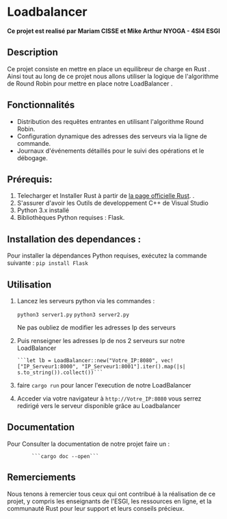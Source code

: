 # Loadbalancer
**Ce projet est realisé par  Mariam CISSE et  Mike Arthur NYOGA - 4SI4 ESGI**

## **Description**

Ce projet consiste en mettre en place un equilibreur de charge en Rust . Ainsi tout au long de ce projet nous allons utiliser la logique de l'algorithme de Round Robin pour mettre en place notre LoadBalancer .

## Fonctionnalités

- Distribution des requêtes entrantes en utilisant l'algorithme Round Robin.
- Configuration dynamique des adresses des serveurs via la ligne de commande.
- Journaux d'événements détaillés pour le suivi des opérations et le débogage.

## **Prérequis**:
	
  1. Telecharger et Installer Rust à partir de [la page officielle Rust](https://www.rust-lang.org/tools/install). . 
  2. S'assurer d'avoir les Outils de developpement C++ de Visual Studio
  3. Python 3.x installé
  4. Bibliothèques Python requises : Flask.  

## **Installation des dependances** :
Pour installer la  dépendances Python requises, exécutez la commande suivante  :
		```pip install Flask```

## **Utilisation**
  1.  Lancez les serveurs python via les commandes :
         
      ```python3 server1.py```
      ```python3 server2.py ```
        
        Ne pas oubliez de modifier les adresses Ip des serveurs 
      
   2.  Puis renseigner les adresses Ip de nos 2 serveurs sur notre LoadBalancer
           
           ```let lb = LoadBalancer::new("Votre_IP:8080", vec!["IP_Serveur1:8000", "IP_Serveur1:8001"].iter().map(|s| s.to_string()).collect())```
    
   3.  faire ```cargo run``` pour lancer l'execution de notre LoadBalancer
   
   4. Acceder via votre navigateur à ```http://Votre_IP:8080``` vous serrez redirigé vers le serveur disponible grâce au Loadbalancer


## **Documentation**
 Pour Consulter la documentation de notre projet faire un :

            ```cargo doc --open```
            
## **Remerciements**
 Nous tenons à remercier tous ceux qui ont contribué à la réalisation de ce projet, y compris les enseignants de l'ESGI, les ressources en ligne, et la communauté Rust pour leur support et leurs conseils précieux.
